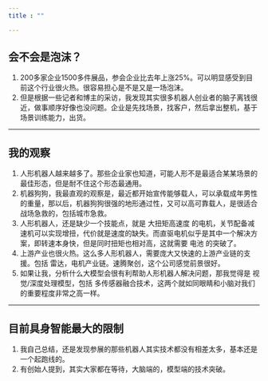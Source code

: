 ```yaml
---
title : ""

---
```


## 会不会是泡沫？

1. 200多家企业1500多件展品，参会企业比去年上涨25%。可以明显感受到目前这个行业很火热。很容易担心是不是又是一场泡沫。
2. 但是根据一些记者和博主的采访，我发现其实很多机器人创业者的脑子离钱很近，做事顺序好像也没问题。企业是先找场景，找客户，然后拿出整机，基于场景训练能力，出货。

---


## 我的观察

1. 人形机器人越来越多了。那些企业家也知道，可能人形不是最适合某某场景的最佳形态，但是耐不住这个形态最通用。
2. 机器狗狗，我最直观的观察是，最近都开始宣传能够载人，可以承载成年男性的重量，那以后，机器狗狗很强的地形通过性，又可以高可靠载人，是很适合战场急救的，包括城市急救。
3. 人形机器人，还是缺少一个技能点，就是 大扭矩高速度 的电机，关节配备减速机可以实现增扭，代价就是速度的缺失。而直驱电机似乎是其中一个解决方案，即转速本身快，但是同时扭矩也相对高，这就需要 电池 的突破了。
4. 上游产业也很火热。这么多人形机器人，需要庞大又快速的上游产业链的支援。包括 雷达，电机产业链。速腾聚创，这个公司感觉前景很好。
5. 如果让我，分析什么大模型会很有利帮助人形机器人解决问题，那我觉得是 视觉/深度处理模型，包括 多传感器融合技术，这两个就如同眼睛和小脑对我们的重要程度非常之高一样。

---

## 目前具身智能最大的限制

1. 我自己总结，还是发现参展的那些机器人其实技术都没有相差太多，基本还是一个起跑线的。
2. 有创始人提到，其实大家都在等待，大脑端的，模型端的技术突破。
